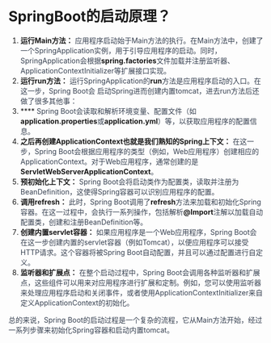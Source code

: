 # SpringBoot的启动原理？

1. **运行Main方法：**<font style="color:rgb(55, 65, 81);"> 应用程序启动始于Main方法的执行。在Main方法中，创建了一个SpringApplication实例，用于引导应用程序的启动。同时，SpringApplication会根据</font>**spring.factories**<font style="color:rgb(55, 65, 81);">文件加载并注册监听器、ApplicationContextInitializer等扩展接口实现。</font>
2. **运行run方法：**<font style="color:rgb(55, 65, 81);"> 运行SpringApplication的</font>**run**<font style="color:rgb(55, 65, 81);">方法是应用程序启动的入口。在这一步，Spring Boot会 启动Spring进而创建内置tomcat，进去run方法后还做了很多其他事：</font>
3. ****<font style="color:rgb(55, 65, 81);"> Spring Boot会读取和解析环境变量、配置文件（如</font>**application.properties**<font style="color:rgb(55, 65, 81);">或</font>**application.yml**<font style="color:rgb(55, 65, 81);">）等，以获取应用程序的配置信息。</font>
4. **之后再创建ApplicationContext也就是我们熟知的Spring上下文：**<font style="color:rgb(55, 65, 81);"> 在这一步，Spring Boot会根据应用程序的类型（例如，Web应用程序）创建相应的ApplicationContext。对于Web应用程序，通常创建的是</font>**ServletWebServerApplicationContext**<font style="color:rgb(55, 65, 81);">。</font>
5. **预初始化上下文：**<font style="color:rgb(55, 65, 81);"> Spring Boot会将启动类作为配置类，读取并注册为BeanDefinition，这使得Spring容器可以识别应用程序的配置。</font>
6. **调用refresh：**<font style="color:rgb(55, 65, 81);"> 此时，Spring Boot调用了</font>**refresh**<font style="color:rgb(55, 65, 81);">方法来加载和初始化Spring容器。在这一过程中，会执行一系列操作，包括解析</font>**@Import**<font style="color:rgb(55, 65, 81);">注解以加载自动配置类，创建和注册BeanDefinition等。</font>
7. **创建内置servlet容器：**<font style="color:rgb(55, 65, 81);"> 如果应用程序是一个Web应用程序，Spring Boot会在这一步创建内置的servlet容器（例如Tomcat），以便应用程序可以接受HTTP请求。这个容器将被Spring Boot自动配置，并且可以通过配置进行自定义。</font>
8. **监听器和扩展点：**<font style="color:rgb(55, 65, 81);"> 在整个启动过程中，Spring Boot会调用各种监听器和扩展点，这些组件可以用来对应用程序进行扩展和定制。例如，您可以使用监听器来处理应用程序启动和关闭事件，或者使用ApplicationContextInitializer来自定义ApplicationContext的初始化。</font>

<font style="color:rgb(55, 65, 81);">总的来说，Spring Boot的启动过程是一个复杂的流程，它从Main方法开始，经过一系列步骤来初始化Spring容器和启动内置tomcat。</font>

